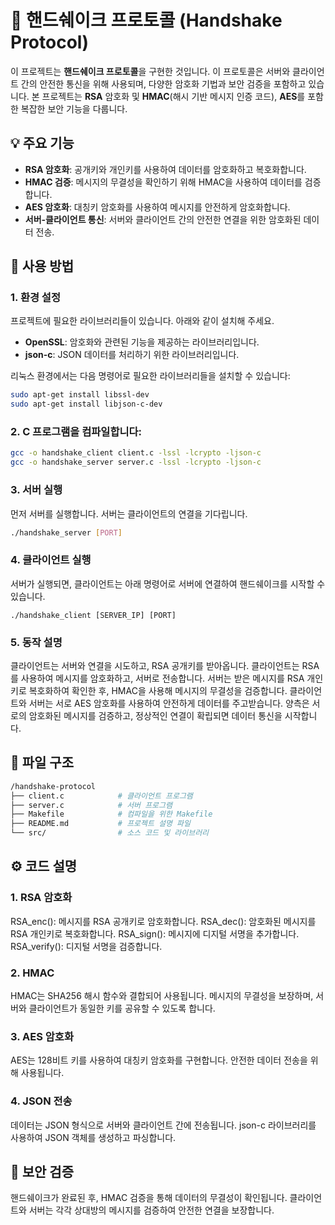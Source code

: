 # 📡 핸드쉐이크 프로토콜 (Handshake Protocol)

이 프로젝트는 **핸드쉐이크 프로토콜**을 구현한 것입니다. 이 프로토콜은 서버와 클라이언트 간의 안전한 통신을 위해 사용되며, 다양한 암호화 기법과 보안 검증을 포함하고 있습니다. 본 프로젝트는 **RSA** 암호화 및 **HMAC**(해시 기반 메시지 인증 코드), **AES**를 포함한 복잡한 보안 기능을 다룹니다.

## 💡 주요 기능

- **RSA 암호화**: 공개키와 개인키를 사용하여 데이터를 암호화하고 복호화합니다.
- **HMAC 검증**: 메시지의 무결성을 확인하기 위해 HMAC을 사용하여 데이터를 검증합니다.
- **AES 암호화**: 대칭키 암호화를 사용하여 메시지를 안전하게 암호화합니다.
- **서버-클라이언트 통신**: 서버와 클라이언트 간의 안전한 연결을 위한 암호화된 데이터 전송.

## 🚀 사용 방법

### 1. 환경 설정

프로젝트에 필요한 라이브러리들이 있습니다. 아래와 같이 설치해 주세요.

- **OpenSSL**: 암호화와 관련된 기능을 제공하는 라이브러리입니다.
- **json-c**: JSON 데이터를 처리하기 위한 라이브러리입니다.

리눅스 환경에서는 다음 명령어로 필요한 라이브러리들을 설치할 수 있습니다:

```bash
sudo apt-get install libssl-dev
sudo apt-get install libjson-c-dev
```

### 2. C 프로그램을 컴파일합니다:
```bash
gcc -o handshake_client client.c -lssl -lcrypto -ljson-c
gcc -o handshake_server server.c -lssl -lcrypto -ljson-c
```

### 3. 서버 실행
먼저 서버를 실행합니다. 서버는 클라이언트의 연결을 기다립니다.

```bash
./handshake_server [PORT]
```

### 4. 클라이언트 실행
서버가 실행되면, 클라이언트는 아래 명령어로 서버에 연결하여 핸드쉐이크를 시작할 수 있습니다.

```
./handshake_client [SERVER_IP] [PORT]
```

### 5. 동작 설명
클라이언트는 서버와 연결을 시도하고, RSA 공개키를 받아옵니다.
클라이언트는 RSA를 사용하여 메시지를 암호화하고, 서버로 전송합니다.
서버는 받은 메시지를 RSA 개인키로 복호화하여 확인한 후, HMAC을 사용해 메시지의 무결성을 검증합니다.
클라이언트와 서버는 서로 AES 암호화를 사용하여 안전하게 데이터를 주고받습니다.
양측은 서로의 암호화된 메시지를 검증하고, 정상적인 연결이 확립되면 데이터 통신을 시작합니다.


## 📁 파일 구조

```bash
/handshake-protocol
├── client.c            # 클라이언트 프로그램
├── server.c            # 서버 프로그램
├── Makefile            # 컴파일을 위한 Makefile
├── README.md           # 프로젝트 설명 파일
└── src/                # 소스 코드 및 라이브러리
```

## ⚙️ 코드 설명
### 1. RSA 암호화
RSA_enc(): 메시지를 RSA 공개키로 암호화합니다.
RSA_dec(): 암호화된 메시지를 RSA 개인키로 복호화합니다.
RSA_sign(): 메시지에 디지털 서명을 추가합니다.
RSA_verify(): 디지털 서명을 검증합니다.

### 2. HMAC
HMAC는 SHA256 해시 함수와 결합되어 사용됩니다. 메시지의 무결성을 보장하며, 서버와 클라이언트가 동일한 키를 공유할 수 있도록 합니다.

### 3. AES 암호화
AES는 128비트 키를 사용하여 대칭키 암호화를 구현합니다. 안전한 데이터 전송을 위해 사용됩니다.

### 4. JSON 전송
데이터는 JSON 형식으로 서버와 클라이언트 간에 전송됩니다. json-c 라이브러리를 사용하여 JSON 객체를 생성하고 파싱합니다.

## 🔑 보안 검증
핸드쉐이크가 완료된 후, HMAC 검증을 통해 데이터의 무결성이 확인됩니다. 클라이언트와 서버는 각각 상대방의 메시지를 검증하여 안전한 연결을 보장합니다.
